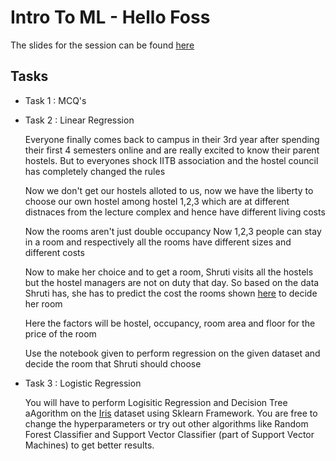 # Intro To ML - Hello Foss

The slides for the session can be found <a href = "https://docs.google.com/presentation/d/1UKiMZTcnCOUxNHcBNnSd-n6FCgyZYEldMT--3h0nzok/edit?usp=sharing">here</a>

## Tasks

 - Task 1 : MCQ's
 - Task 2 : Linear Regression <br> <p>Everyone finally comes back to campus in their 3rd year after spending their first 4 semesters online and are really excited to know their parent hostels. But  to everyones shock IITB association and the hostel council has completely changed the rules

      Now we don't get our hostels alloted to us, now we have the liberty to choose our own hostel among hostel 1,2,3 which are at different distnaces from the lecture complex and hence have different living costs

      Now the rooms aren't just double occupancy
      Now 1,2,3 people can stay in a room and respectively all the rooms have different sizes and different costs

      Now to make her choice and to get a room, Shruti visits all the hostels but the hostel managers are not on duty that day. So based on the data Shruti has, she has to predict the cost the rooms shown [here](Hostel_Linear_Dataset.csv) to decide her room

      Here the factors will be hostel, occupancy, room area and floor for the price of the room</p>
      Use the notebook given to perform regression on the given dataset and decide the room that Shruti should choose
 - Task 3 : Logistic Regression <br> <p> You will have to perform Logisitic Regression and Decision Tree aAgorithm on the [Iris](iris.csv) dataset using Sklearn Framework.
            You are free to change the hyperparameters or try out other algorithms like Random Forest Classifier and Support Vector Classifier (part of Support Vector Machines) to get better results. 
